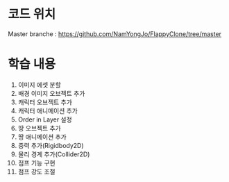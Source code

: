 # 코드 위치
Master branche : https://github.com/NamYongJo/FlappyClone/tree/master
# 학습 내용
1. 이미지 에셋 분할
2. 배경 이미지 오브젝트 추가
3. 캐릭터 오브젝트 추가
4. 캐릭터 애니메이션 추가
5. Order in Layer 설정
6. 땅 오브젝트 추가
7. 땅 애니메이션 추가
8. 중력 추가(Rigidbody2D)
9. 물리 경계 추가(Collider2D)
10. 점프 기능 구현
11. 점프 강도 조절
